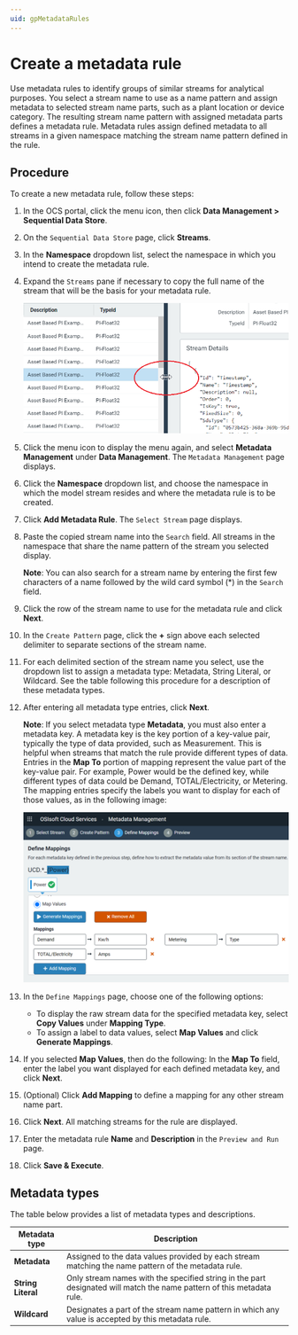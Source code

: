 ```yaml
---
uid: gpMetadataRules
---
```


# Create a metadata rule

Use metadata rules to identify groups of similar streams for analytical purposes. You select a stream name to use as a name pattern and assign metadata to selected stream name parts, such as a plant location or device category. The resulting stream name pattern with assigned metadata parts defines a metadata rule. Metadata rules assign defined metadata to all streams in a given namespace matching the stream name pattern defined in the rule.  

## Procedure

To create a new metadata rule, follow these steps:

1. In the OCS portal, click the menu icon, then click **Data Management > Sequential Data Store**. 
2. On the `Sequential Data Store` page, click **Streams**.
3. In the **Namespace** dropdown list, select the namespace in which you intend to create the metadata rule.
4. Expand the `Streams` pane if necessary to copy the full name of the stream that will be the basis for your metadata rule.

    ![ ](../../images/expand-pane.png)

5. Click the menu icon to display the menu again, and select **Metadata Management** under **Data Management**. The `Metadata Management` page displays.
6. Click the **Namespace** dropdown list, and choose the namespace in which the model stream resides and where the metadata rule is to be created.
7. Click **Add Metadata Rule**. The `Select Stream` page displays.
8. Paste the copied stream name into the `Search` field. All streams in the namespace that share the name pattern of the stream you selected display.

    **Note**: You can also search for a stream name by entering the first few characters of a name followed by the wild card symbol (*) in the `Search` field.
   
9. Click the row of the stream name to use for the metadata rule and click **Next**.
10. In the `Create Pattern` page, click the **+** sign above each selected delimiter to separate sections of the stream name.
11. For each delimited section of the stream name you select, use the dropdown list to assign a metadata type: Metadata, String Literal, or Wildcard. See the table following this procedure for a description of these metadata types. 
12. After entering all metadata type entries, click **Next**.

    **Note**: If you select metadata type **Metadata**, you must also enter a metadata key. A metadata key is the key portion of a key-value pair, typically the type of data provided, such as Measurement. This is helpful when streams that match the rule provide different types of data. Entries in the **Map To** portion of mapping represent the value part of the key-value pair. For example, Power would be the defined key, while different types of data could be Demand, TOTAL/Electricity, or Metering. The mapping entries specify the labels you want to display for each of those values, as in the following image:

    ![ ](../../images/define-mappings.png)

13. In the `Define Mappings` page, choose one of the following options:
     - To display the raw stream data for the specified metadata key, select **Copy Values** under **Mapping Type**.
     - To assign a label to data values, select **Map Values** and click **Generate Mappings**.
14. If you selected **Map Values**, then do the following: In the **Map To** field, enter the label you want displayed for each defined metadata key, and click **Next**.
15. (Optional) Click **Add Mapping** to define a mapping for any other stream name part.
16. Click **Next**. All matching streams for the rule are displayed.
17. Enter the metadata rule **Name** and **Description** in the `Preview and Run` page.
18. Click **Save & Execute**.

## Metadata types
The table below provides a list of metadata types and descriptions.<!--Vicki T. 6/25/21 -Is there anything else we want the user to know about these metadata types? It seemed odd that this table appears at the end of the procedure since metadata types are discussed/selected in steps 11 and 12. I recommend moving the table after the "Create a metadata rule" section. Angela Flores - Will hold off until we finalize guidelines for procedure.-->

| Metadata type                       | Description                                        |
|---------------------------------|------------------------------------------------------------|
| **Metadata**     | Assigned to the data values provided by each stream matching the name pattern of the metadata rule. |
| **String Literal**      | Only stream names with the specified string in the part designated will match the name pattern of this metadata rule. |
| **Wildcard**       | Designates a part of the stream name pattern in which any value is accepted by this metadata rule. |
